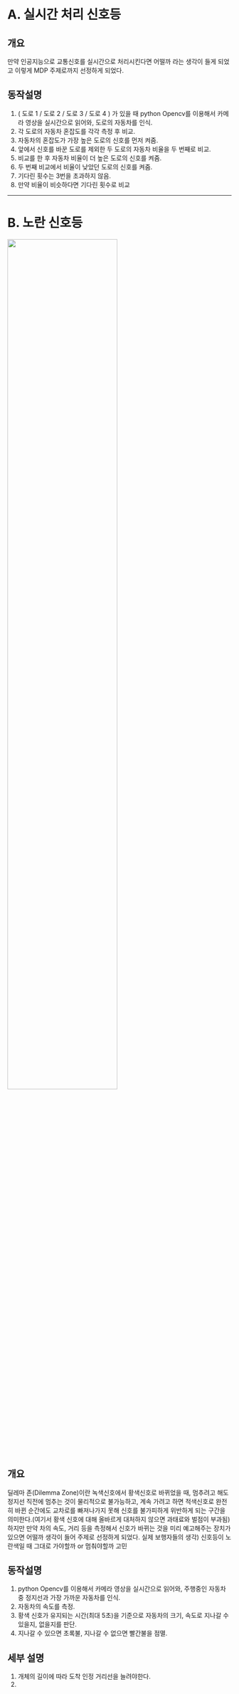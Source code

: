 # A. 실시간 처리 신호등

## 개요
   만약 인공지능으로 교통신호를 실시간으로 처리시킨다면 어떨까 라는 생각이 들게 되었고 이렇게 MDP
   주제로까지 선정하게 되었다.

## 동작설명
   1. ( 도로 1 / 도로 2 / 도로 3 / 도로 4 ) 가 있을 때 python Opencv를 이용해서 카메라 영상을 실시간으로
      읽어와, 도로의 자동차를 인식.
   3. 각 도로의 자동차 혼잡도를 각각 측정 후 비교.
   4. 자동차의 혼잡도가 가장 높은 도로의 신호를 먼저 켜줌.
   5. 앞에서 신호를 바꾼 도로를 제외한 두 도로의 자동차 비율을 두 번째로 비교.
   6. 비교를 한 후 자동차 비율이 더 높은 도로의 신호를 켜줌.
   7. 두 번째 비교에서 비율이 낮았던 도로의 신호를 켜줌.
   8. 기다린 횟수는 3번을 초과하지 않음.
   9. 만약 비율이 비슷하다면 기다린 횟수로 비교
__________________________________________________________________________________________________________

# B. 노란 신호등

<img src="https://github.com/kppa00/meisterai0205/assets/136699281/a6baa6e4-1ef3-45ff-a74a-5ad94da06f2e"  width=70%>

## 개요
   딜레마 존(Dilemma Zone)이란 녹색신호에서 황색신호로 바뀌었을 때, 멈추려고 해도 정지선 직전에 멈추는 것이
   물리적으로 불가능하고, 계속 가려고 하면 적색신호로 완전히 바뀐 순간에도 교차로를 빠져나가지 못해
   신호를 불가피하게 위반하게 되는 구간을 의미한다.(여기서 황색 신호에 대해 올바르게 대처하지 않으면 과태료와 벌점이 부과됨)
   하지만 만약 차의 속도, 거리 등을 측정해서 신호가 바뀌는 것을 미리 예고해주는 장치가 있으면 어떨까 생각이 들어 주제로
   선정하게 되었다.
   실제 보행자들의 생각) 신호등이 노란색일 때 그대로 가야할까 or 멈춰야할까 고민

## 동작설명
   1. python Opencv를 이용해서 카메라 영상을 실시간으로 읽어와, 주행중인 자동차 중 정지선과 가장 가까운 자동차를 인식.
   2. 자동차의 속도를 측정.
   3. 황색 신호가 유지되는 시간(최대 5초)을 기준으로 자동차의 크기, 속도로 지나갈 수 있을지, 없을지를 판단.
   4. 지나갈 수 있으면 초록불, 지나갈 수 없으면 빨간불을 점멸.

## 세부 설명
   1. 개체의 길이에 따라 도착 인정 거리선을 늘려야한다.
   2. 
